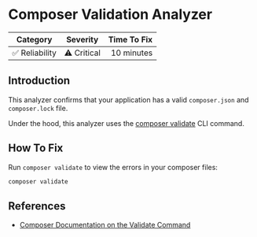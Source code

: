 # Composer Validation Analyzer

| Category       | Severity   | Time To Fix  |
| -------------  |:----------:| ------------:|
| :white_check_mark: Reliability | ⚠️ Critical | 10 minutes   |

## Introduction

This analyzer confirms that your application has a valid `composer.json` and `composer.lock` file.

Under the hood, this analyzer uses the [composer validate](https://getcomposer.org/doc/03-cli.md#validate) CLI command.

## How To Fix

Run `composer validate` to view the errors in your composer files:

```bash
composer validate
```

## References

- [Composer Documentation on the Validate Command](https://getcomposer.org/doc/03-cli.md#validate)